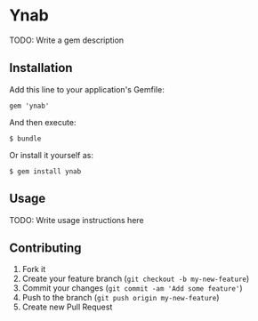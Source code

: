 # Ynab

TODO: Write a gem description

## Installation

Add this line to your application's Gemfile:

    gem 'ynab'

And then execute:

    $ bundle

Or install it yourself as:

    $ gem install ynab

## Usage

TODO: Write usage instructions here

## Contributing

1. Fork it
2. Create your feature branch (`git checkout -b my-new-feature`)
3. Commit your changes (`git commit -am 'Add some feature'`)
4. Push to the branch (`git push origin my-new-feature`)
5. Create new Pull Request
